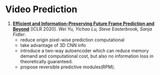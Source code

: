 # Video Prediction

1. [**Efficient and Information-Preserving Future Frame Prediction and Beyond**](https://github.com/iofu728/PaperRead/blob/master/paper/CV/VideoPrediction/CrevNet.pdf) [ICLR 2020]. _Wei Yu, Yichao Lu, Steve Easterbrook, Sanja Fidler_.
   - reduce origin pixel-wise prediction computational
   - take advantage of 3D CNN info
   - introduce a two-way autoencoder which can reduce memory demand and computational cost, but also no information loss in theoretically guaranteed.
   - propose reversible predictive modules(RPM).
